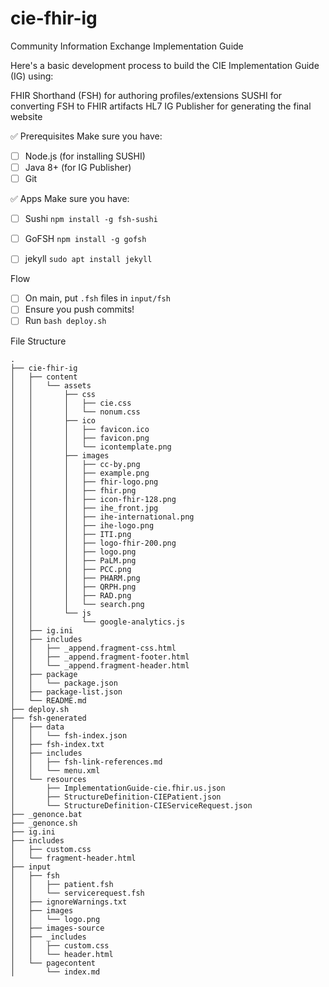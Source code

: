 # cie-fhir-ig
Community Information Exchange Implementation Guide

Here's a basic development process to build the CIE Implementation Guide (IG) using:

FHIR Shorthand (FSH) for authoring profiles/extensions
SUSHI for converting FSH to FHIR artifacts
HL7 IG Publisher for generating the final website

✅ Prerequisites
Make sure you have:

- [ ] Node.js (for installing SUSHI)
- [ ] Java 8+ (for IG Publisher)
- [ ] Git

✅ Apps
Make sure you have:

- [ ] Sushi `npm install -g fsh-sushi`  
- [ ] GoFSH `npm install -g gofsh`  
- [ ] jekyll `sudo apt install jekyll`  


Flow

- [ ] On main, put `.fsh` files in `input/fsh`  
- [ ] Ensure you push commits!  
- [ ] Run `bash deploy.sh`  

File Structure

```
.
├── cie-fhir-ig
│   ├── content
│   │   └── assets
│   │       ├── css
│   │       │   ├── cie.css
│   │       │   └── nonum.css
│   │       ├── ico
│   │       │   ├── favicon.ico
│   │       │   ├── favicon.png
│   │       │   └── icontemplate.png
│   │       ├── images
│   │       │   ├── cc-by.png
│   │       │   ├── example.png
│   │       │   ├── fhir-logo.png
│   │       │   ├── fhir.png
│   │       │   ├── icon-fhir-128.png
│   │       │   ├── ihe_front.jpg
│   │       │   ├── ihe-international.png
│   │       │   ├── ihe-logo.png
│   │       │   ├── ITI.png
│   │       │   ├── logo-fhir-200.png
│   │       │   ├── logo.png
│   │       │   ├── PaLM.png
│   │       │   ├── PCC.png
│   │       │   ├── PHARM.png
│   │       │   ├── QRPH.png
│   │       │   ├── RAD.png
│   │       │   └── search.png
│   │       └── js
│   │           └── google-analytics.js
│   ├── ig.ini
│   ├── includes
│   │   ├── _append.fragment-css.html
│   │   ├── _append.fragment-footer.html
│   │   └── _append.fragment-header.html
│   ├── package
│   │   └── package.json
│   ├── package-list.json
│   └── README.md
├── deploy.sh
├── fsh-generated
│   ├── data
│   │   └── fsh-index.json
│   ├── fsh-index.txt
│   ├── includes
│   │   ├── fsh-link-references.md
│   │   └── menu.xml
│   └── resources
│       ├── ImplementationGuide-cie.fhir.us.json
│       ├── StructureDefinition-CIEPatient.json
│       └── StructureDefinition-CIEServiceRequest.json
├── _genonce.bat
├── _genonce.sh
├── ig.ini
├── includes
│   ├── custom.css
│   └── fragment-header.html
├── input
│   ├── fsh
│   │   ├── patient.fsh
│   │   └── servicerequest.fsh
│   ├── ignoreWarnings.txt
│   ├── images
│   │   └── logo.png
│   ├── images-source
│   ├── _includes
│   │   ├── custom.css
│   │   └── header.html
│   └── pagecontent
│       └── index.md
```

